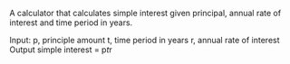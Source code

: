 A calculator that calculates simple interest given principal, annual rate of interest and time period in years.

Input: 
  p, principle amount
  t, time period in years
  r, annual rate of interest
Output
  simple interest = p*t*r
  
